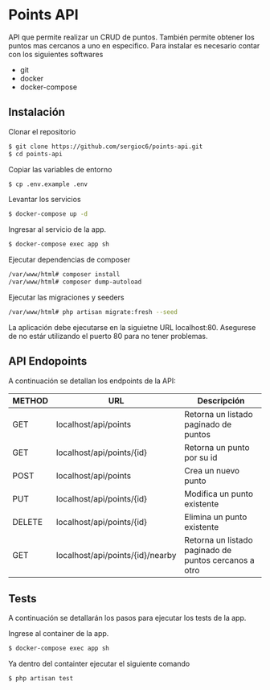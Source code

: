 # Points API

API que permite realizar un CRUD de puntos. También permite obtener los puntos mas cercanos a uno en especifico.
Para instalar es necesario contar con los siguientes softwares
  - git
  - docker
  - docker-compose

## Instalación

Clonar el repositorio

```sh
$ git clone https://github.com/sergioc6/points-api.git
$ cd points-api
```

Copiar las variables de entorno

```sh
$ cp .env.example .env
```

Levantar los servicios

```sh
$ docker-compose up -d
```

Ingresar al servicio de la app.

```sh
$ docker-compose exec app sh
```

Ejecutar dependencias de composer

```sh
/var/www/html# composer install
/var/www/html# composer dump-autoload
```

Ejecutar las migraciones y seeders

```sh
/var/www/html# php artisan migrate:fresh --seed
```

La aplicación debe ejecutarse en la siguietne URL localhost:80. Asegurese de no estár utilizando el puerto 80 para no tener problemas.

## API Endopoints

A continuación se detallan los endpoints de la API:

| METHOD | URL | Descripción |
| ------ | ------ | ------ |
| GET | localhost/api/points | Retorna un listado paginado de puntos |
| GET | localhost/api/points/{id} | Retorna un punto por su id |
| POST | localhost/api/points | Crea un nuevo punto |
| PUT | localhost/api/points/{id} | Modifica un punto existente |
| DELETE | localhost/api/points/{id} | Elimina un punto existente |
| GET | localhost/api/points/{id}/nearby | Retorna un listado paginado de puntos cercanos a otro |

## Tests

A continuación se detallarán los pasos para ejecutar los tests de la app.

Ingrese al container de la app.

```sh
$ docker-compose exec app sh
```

Ya dentro del containter ejecutar el siguiente comando

```sh
$ php artisan test
```
